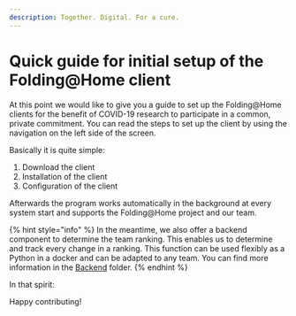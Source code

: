 ```yaml
---
description: Together. Digital. For a cure.
---
```


# Quick guide for initial setup of the Folding@Home client

At this point we would like to give you a guide to set up the Folding@Home clients for the benefit of COVID-19 research to participate in a common, private commitment. You can read the steps to set up the client by using the navigation on the left side of the screen. 

Basically it is quite simple: 

1. Download the client 
2. Installation of the client 
3. Configuration of the client

Afterwards the program works automatically in the background at every system start and supports the Folding@Home project and our team.

{% hint style="info" %}
In the meantime, we also offer a backend component to determine the team ranking. This enables us to determine and track every change in a ranking. This function can be used flexibly as a Python in a docker and can be adapted to any team. You can find more information in the [Backend](https://github.com/generaliinformatik/fah-red-lions/tree/master/backend) folder.
{% endhint %}

In that spirit:

Happy contributing!

